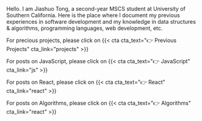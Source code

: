 


Hello. I am Jiashuo Tong, a second-year MSCS student at University of Southern California. Here is the place where I document my previous experiences in software development and my knowledge in data structures & algorithms, programming languages, web development, etc. 

For precious projects, please click on
{{< cta cta_text="👉 Previous Projects" cta_link="projects" >}}

For posts on JavaScript, please click on
{{< cta cta_text="👉 JavaScript" cta_link="js" >}}

For posts on React, please click on
{{< cta cta_text="👉 React" cta_link="react" >}}

For posts on Algorithms, please click on
{{< cta cta_text="👉 Algorithms" cta_link="react" >}}